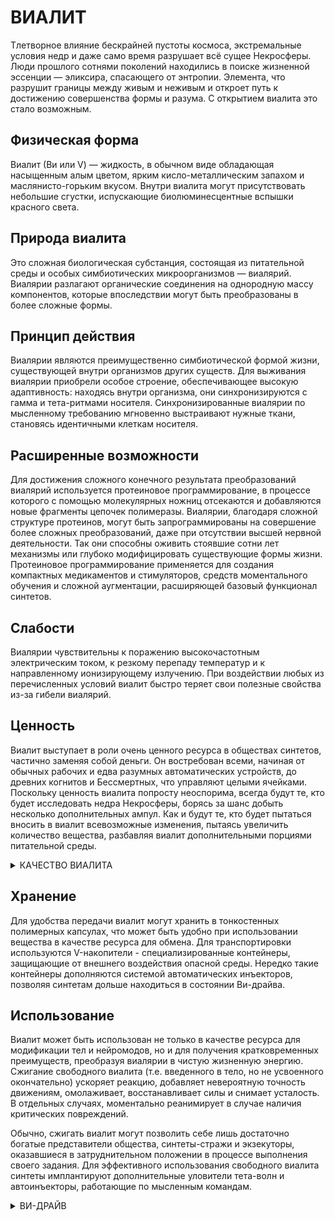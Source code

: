 # ВИАЛИТ

Тлетворное влияние бескрайней пустоты космоса, экстремальные условия недр и даже само время разрушает всё сущее Некросферы. Люди прошлого сотнями поколений находились в поиске жизненной эссенции — эликсира, спасающего от энтропии. Элемента, что разрушит границы между живым и неживым и откроет путь к достижению совершенства формы и разума. С открытием виалита это стало возможным.
## Физическая форма
Виалит (Ви или V) — жидкость, в обычном виде обладающая насыщенным алым цветом, ярким кисло-металлическим запахом и маслянисто-горьким вкусом. Внутри виалита могут присутствовать небольшие сгустки, испускающие биолюминесцентные вспышки красного света.
## Природа виалита
Это сложная биологическая субстанция, состоящая из питательной среды и особых симбиотических микроорганизмов — виалярий. Виалярии разлагают органические соединения на однородную массу компонентов, которые впоследствии могут быть преобразованы в более сложные формы.
## Принцип действия
Виалярии являются преимущественно симбиотической формой жизни, существующей внутри организмов других существ. Для выживания виалярии приобрели особое строение, обеспечивающее высокую адаптивность: находясь внутри организма, они синхронизируются с гамма и тета-ритмами носителя. Синхронизированные виалярии по мысленному требованию мгновенно выстраивают нужные ткани, становясь идентичными клеткам носителя.
## Расширенные возможности
Для достижения сложного конечного результата преобразований виалярий используется протеиновое программирование, в процессе которого с помощью молекулярных ножниц отсекаются и добавляются новые фрагменты цепочек полимеразы. Виалярии, благодаря сложной структуре протеинов, могут быть запрограммированы на совершение более сложных преобразований, даже при отсутствии высшей нервной деятельности. Так они способны оживить стоявшие сотни лет механизмы или глубоко модифицировать существующие формы жизни. Протеиновое программирование применяется для создания компактных медикаментов и стимуляторов, средств моментального обучения и сложной аугментации, расширяющей базовый функционал синтетов.
## Слабости
Виалярии чувствительны к поражению высокочастотным электрическим током, к резкому перепаду температур и к направленному ионизирующему излучению. При воздействии любых из перечисленных условий виалит быстро теряет свои полезные свойства из-за гибели виалярий.
## Ценность
Виалит выступает в роли очень ценного ресурса в обществах синтетов, частично заменяя собой деньги. Он востребован всеми, начиная от обычных рабочих и едва разумных автоматических устройств, до древних когнитов и Бессмертных, что управляют целыми ячейками. Поскольку ценность виалита попросту неоспорима, всегда будут те, кто будет исследовать недра Некросферы, борясь за шанс добыть несколько дополнительных ампул. Как и будут те, кто будет пытаться вносить в виалит всевозможные изменения, пытаясь увеличить количество вещества, разбавляя виалит дополнительными порциями питательной среды. 

<details>
<summary>КАЧЕСТВО ВИАЛИТА</summary>

Для определения качества виалита, оценивается количество виалярий на микролитр вещества. Общество синтетов приняло следующие стандарты:</br></br>
- К4 - "Пьюр" - 8,5 и более млн/мкл — множитель эффективности и цены = 4,0.</br>
- К3 - "Сатура" - 6,5-8,4 млн/мкл — множитель эффективности и цены = 2,0.</br>
- К2 - "Ордина" - 4,2-6,5 млн/мкл — множитель эффективности и цены = 1,0.</br>
- К1 - "Джанк" - 4,1 и менее млн/мкл — множитель эффективности и цены = 0,5.</br>
</br>
Множитель эффективности влияет на то, сколько очков персонажа содержится в одной стандартной ампуле виалита и какова будет её стоимость в деньгах.</br>
В одной ампуле на 10 мл пьюра будет 4 очка персонажа или 12000 единиц мицеллита, а такая же ампула джанка будет содержать 0,5 очка или 1500 единиц мицеллита.</br></br>
</details>

## Хранение
Для удобства передачи виалит могут хранить в тонкостенных полимерных капсулах, что может быть удобно при использовании вещества в качестве ресурса для обмена. Для транспортировки используются V-накопители - специализированные контейнеры, защищающие от внешнего воздействия опасной среды. Нередко такие контейнеры дополняются системой автоматических инъекторов, позволяя синтетам дольше находиться в состоянии Ви-драйва.
## Использование
Виалит может быть использован не только в качестве ресурса для модификации тел и нейромодов, но и для получения кратковременных преимуществ, преобразуя виалярии в чистую жизненную энергию. Сжигание свободного виалита (т.е. введенного в тело, но не усвоенного окончательно) ускоряет реакцию, добавляет невероятную точность движениям, омолаживает, восстанавливает силы и снимает усталость. В отдельных случаях, моментально реанимирует в случае наличия критических повреждений.

Обычно, сжигать виалит могут позволить себе лишь достаточно богатые представители общества, синтеты-стражи и экзекуторы, оказавшиеся в затруднительном положении в процессе выполнения своего задания. Для эффективного использования свободного виалита синтеты имплантируют дополнительные уловители тета-волн и автоинъекторы, работающие по мысленным командам.

<details>
<summary>ВИ-ДРАЙВ</summary>
Сжигание виалита аналогично опции Impulse Buys, с дополнительными условиями:</br></br>
- Одно существо способно удержать в своем теле в количество очков персонажа, равное его максимуму ЕЖ.</br>
- Усвоение каждого миллилитра виалита занимает 10 секунд, пьюр-виалит усваивается мгновенно.</br>
- Введенный виалит, не уместившийся в максимум ЕЖ, сгорает через 10 минут.</br>
</br>
Персонажи могут войти в состояние Ви-драйва, сжигая по 1 свободному очку персонажа в секунду. Во время действия Ви-драйва они могут пользоваться всеми преимуществами Impulse Buys, независимо от количества имеющихся очков персонажа в наличии. Очки за использование Impulse Buys вычитаются лишь по завершению Ви-драйва или при обнулении запаса свободных очков.</br>
</br>
Мастер вправе спустя сутки после использования Ви-драйва усилить имеющиеся у персонажа недостатки или добавить новые, компенсируя потраченные очки.</br></br>
</details>